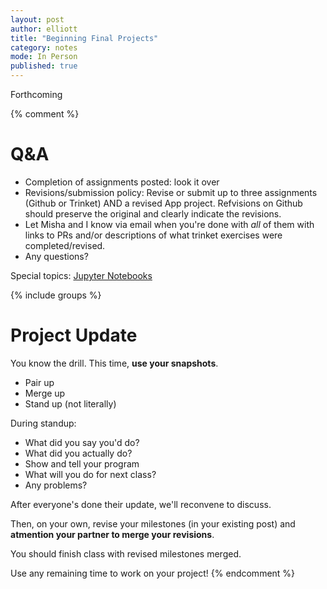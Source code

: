 ```yaml
---
layout: post
author: elliott
title: "Beginning Final Projects"
category: notes
mode: In Person
published: true
---
```


Forthcoming

{% comment %}
# Q&A

* Completion of assignments posted: look it over
* Revisions/submission policy: Revise or submit up to three assignments (Github or Trinket) AND a revised App project. Refvisions on Github should preserve the original and clearly  indicate the revisions.
* Let Misha and I know via email when you're done with *all* of them with links to PRs and/or descriptions of what trinket exercises were completed/revised.
* Any questions?

Special topics: [Jupyter Notebooks](https://jupyter.org/try)


{% include groups %}

# Project Update

You know the drill.  This time, **use your snapshots**.

* Pair up
* Merge up
* Stand up (not literally)

During standup:

* What did you say you'd do?
* What did you actually do?
* Show and tell your program
* What will you do for next class?
* Any problems?

After everyone's done their update, we'll reconvene to discuss.


Then, on your own, revise your milestones (in your existing post) and **atmention your partner to merge your revisions**.

You should finish class with revised milestones merged.

Use any remaining time to work on your project!
{% endcomment %}